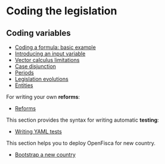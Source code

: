 # Coding the legislation

## Coding variables

   * [Coding a formula: basic example](10_basic_example.md)
   * [Introducing an input variable](20_input_variables.md)
   * [Vector calculus limitations](25_vectorial_computing.md)
   * [Case disjunction](30_case_disjunction.md)
   * [Periods](35_periods.md)
   * [Legislation evolutions](40_legislation_evolutions.md)
   * [Entities](50_entities.md)

For writing your own **reforms**:
   * [Reforms](reforms.md)

This section provides the syntax for writing automatic **testing**:
   * [Writing YAML tests](writing_yaml_tests.md)

This section helps you to deploy OpenFisca for new country.

   * [Bootstrap a new country](bootstrap_a_new_country.md)
